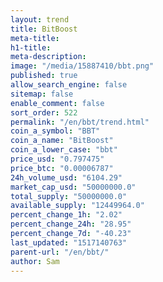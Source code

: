 ```yaml
---
layout: trend
title: BitBoost
meta-title: 
h1-title: 
meta-description: 
image: "/media/15887410/bbt.png"
published: true
allow_search_engine: false
sitemap: false
enable_comment: false
sort_order: 522
permalink: "/en/bbt/trend.html"
coin_a_symbol: "BBT"
coin_a_name: "BitBoost"
coin_a_lower_case: "bbt"
price_usd: "0.797475"
price_btc: "0.00006787"
24h_volume_usd: "6104.29"
market_cap_usd: "50000000.0"
total_supply: "50000000.0"
available_supply: "12449964.0"
percent_change_1h: "2.02"
percent_change_24h: "28.95"
percent_change_7d: "-40.23"
last_updated: "1517140763"
parent-url: "/en/bbt/"
author: Sam
---
```


